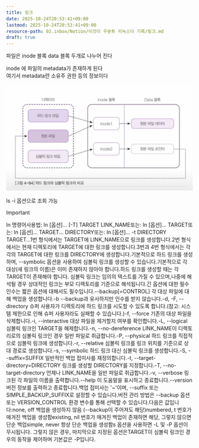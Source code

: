 ```yaml
---
title: 링크
date: 2025-10-24T20:53:41+09:00
lastmod: 2025-10-24T20:53:41+09:00
resource-path: 02.inbox/Notion/이것이 우분투 리눅스다 기록/링크.md
draft: true
---
```

파일은 inode 블록 data 블록 두개로 나누어 진다

inode 에 파일의 metadata가 존재하게 된다  
여기서 metadata란 소유주 권한 등의 정보이다  


![](../../../08.media/20230621021756.png)
  

ls -i 옵션으로 조회 가능

  

> [!important]  
> ln 명령어사용법: ln [옵션]... [-T] TARGET LINK_NAME또는: ln [옵션]... TARGET또는: ln [옵션]... TARGET... DIRECTORY또는: ln [옵션]... -t DIRECTORY TARGET...1번 형식에서는 TARGET에 LINK_NAME으로 링크를 생성합니다.2번 형식에서는 현재 디렉토리에 TARGET에 대한 링크를 생성합니다.3번과 4번 형식에서는 각각의 TARGET에 대한 링크를 DIRECTORY에 생성합니다.기본적으로 하드 링크를 생성하며, --symbolic 옵션을 사용하여 심볼릭 링크를 생성할 수 있습니다.기본적으로 각 대상(새 링크의 이름)은 이미 존재하지 않아야 합니다.하드 링크를 생성할 때는 각 TARGET이 존재해야 합니다. 심볼릭 링크는 임의의 텍스트를 가질 수 있으며,나중에 해석될 경우 상대적인 링크는 부모 디렉토리를 기준으로 해석됩니다.긴 옵션에 대한 필수 인수는 짧은 옵션에 대해서도 필수입니다.--backup[=CONTROL] 각 대상 파일에 대해 백업을 생성합니다.-b --backup과 유사하지만 인수를 받지 않습니다.-d, -F, --directory 슈퍼 사용자가 디렉토리에 하드 링크를 시도할 수 있도록 합니다.(참고: 시스템 제한으로 인해 슈퍼 사용자라도 실패할 수 있습니다.)-f, --force 기존의 대상 파일을 삭제합니다.-i, --interactive 대상 파일을 제거할지 여부를 확인합니다.-L, --logical 심볼릭 링크인 TARGET을 해제합니다.-n, --no-dereference LINK_NAME이 디렉토리로의 심볼릭 링크인 경우 일반 파일로 취급합니다.-P, --physical 하드 링크를 직접적으로 심볼릭 링크에 생성합니다.-r, --relative 심볼릭 링크를 링크 위치를 기준으로 상대 경로로 생성합니다.-s, --symbolic 하드 링크 대신 심볼릭 링크를 생성합니다.-S, --suffix=SUFFIX 일반적인 백업 접미사를 재정의합니다.-t, --target-directory=DIRECTORY 링크를 생성할 DIRECTORY를 지정합니다.-T, --no-target-directory 언제나 LINK_NAME을 일반 파일로 취급합니다.-v, --verbose 링크된 각 파일의 이름을 출력합니다.--help 이 도움말을 표시하고 종료합니다.--version 버전 정보를 출력하고 종료합니다.백업 접미사는 '~'이며, --suffix 또는 SIMPLE_BACKUP_SUFFIX로 설정할 수 있습니다.버전 관리 방법은 --backup 옵션 또는 VERSION_CONTROL 환경 변수를 통해 선택할 수 있습니다.다음은 값입니다:none, off 백업을 생성하지 않음 (--backup이 주어져도 해당)numbered, t 번호가 매겨진 백업을 생성함existing, nil 번호가 매겨진 백업이 존재하면 해당, 그렇지 않으면 단순 백업simple, never 항상 단순 백업을 생성함s 옵션을 사용하면 -L 및 -P 옵션이 무시됩니다. 그렇지 않은 경우, 마지막으로 지정된 옵션은TARGET이 심볼릭 링크인 경우의 동작을 제어하며 기본값은 -P입니다.